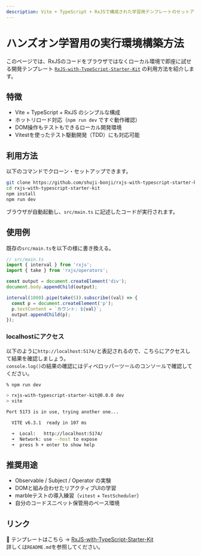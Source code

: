 ```yaml
---
description: Vite + TypeScript + RxJSで構成された学習用テンプレートのセットアップ方法と使用例を紹介。ローカル環境での実験やTDDにも最適です。
---
```


# ハンズオン学習用の実行環境構築方法

このページでは、RxJSのコードをブラウザではなくローカル環境で即座に試せる開発テンプレート [`RxJS-with-TypeScript-Starter-Kit`](https://github.com/shuji-bonji/rxjs-with-typescript-starter-kit) の利用方法を紹介します。

## 特徴

- Vite + TypeScript + RxJS のシンプルな構成
- ホットリロード対応（`npm run dev` ですぐ動作確認）
- DOM操作もテストもできるローカル開発環境
- Vitestを使ったテスト駆動開発（TDD）にも対応可能

## 利用方法

以下のコマンドでクローン・セットアップできます。

```bash
git clone https://github.com/shuji-bonji/rxjs-with-typescript-starter-kit.git
cd rxjs-with-typescript-starter-kit
npm install
npm run dev
```

ブラウザが自動起動し、`src/main.ts` に記述したコードが実行されます。

## 使用例

既存の`src/main.ts`を以下の様に書き換える。

```ts
// src/main.ts
import { interval } from 'rxjs';
import { take } from 'rxjs/operators';

const output = document.createElement('div');
document.body.appendChild(output);

interval(1000).pipe(take(5)).subscribe((val) => {
  const p = document.createElement('p');
  p.textContent = `カウント: ${val}`;
  output.appendChild(p);
});
```
### localhostにアクセス
以下のように`http://localhost:5174/`と表記されるので、こちらにアクセスして結果を確認しましょう。  
`console.log()`の結果の確認にはディベロッパーツールのコンソールで確認してください。

```sh
% npm run dev

> rxjs-with-typescript-starter-kit@0.0.0 dev
> vite

Port 5173 is in use, trying another one...

  VITE v6.3.1  ready in 107 ms

  ➜  Local:   http://localhost:5174/
  ➜  Network: use --host to expose
  ➜  press h + enter to show help
```

## 推奨用途

- Observable / Subject / Operator の実験
- DOMと組み合わせたリアクティブUIの学習
- marbleテストの導入練習（`vitest` + `TestScheduler`）
- 自分のコードスニペット保管用のベース環境

## リンク

🔗 テンプレートはこちら → [RxJS-with-TypeScript-Starter-Kit](https://github.com/shuji-bonji/rxjs-with-typescript-starter-kit)  
詳しくは`README.md`を参照してください。